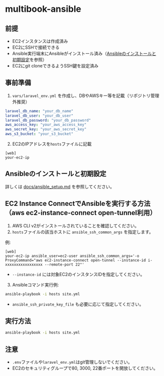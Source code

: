 # multibook-ansible

## 前提
- EC2インスタンスは作成済み
- EC2にSSHで接続できる
- Ansible実行端末にAnsibleがインストール済み（[Ansibleのインストールと初期設定](docs/ansible_setup.md)を参照）
- EC2にgit cloneできるようSSH鍵を設定済み

## 事前準備
1. `vars/laravel_env.yml` を作成し、DBやAWSキー等を記載（リポジトリ管理外推奨）

```yaml
laravel_db_name: "your_db_name"
laravel_db_user: "your_db_user"
laravel_db_password: "your_db_password"
aws_access_key: "your_aws_access_key"
aws_secret_key: "your_aws_secret_key"
aws_s3_bucket: "your_s3_bucket"
```

2. EC2のIPアドレスを`hosts`ファイルに記載

```
[web]
your-ec2-ip
```

## Ansibleのインストールと初期設定

詳しくは [docs/ansible_setup.md](docs/ansible_setup.md) を参照してください。

## EC2 Instance ConnectでAnsibleを実行する方法（aws ec2-instance-connect open-tunnel利用）

1. AWS CLI v2がインストールされていることを確認してください。
2. `hosts`ファイルの該当ホストに `ansible_ssh_common_args` を指定します。

例:
```
[web]
your-ec2-ip ansible_user=ec2-user ansible_ssh_common_args='-o ProxyCommand="aws ec2-instance-connect open-tunnel --instance-id i-xxxxxxxxxxxxxxxxx --remote-port 22"'
```
- `--instance-id` には対象EC2のインスタンスIDを指定してください。

3. Ansibleコマンド実行例:

```sh
ansible-playbook -i hosts site.yml
```

- `ansible_ssh_private_key_file` も必要に応じて指定してください。

## 実行方法

```sh
ansible-playbook -i hosts site.yml
```

## 注意
- `.env`ファイルや`laravel_env.yml`はgit管理しないでください。
- EC2のセキュリティグループで80, 3000, 22番ポートを開放してください。